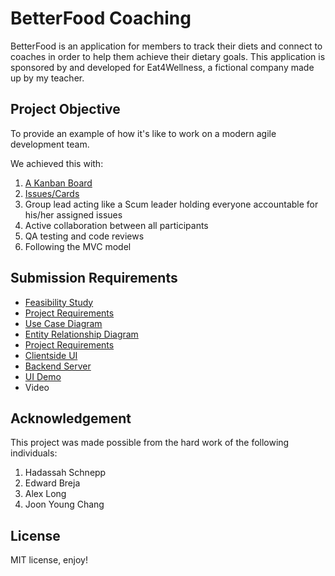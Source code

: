 # BetterFood Coaching

BetterFood is an application for members to track their diets and connect to coaches in order to help them achieve their dietary goals. This application is sponsored by and developed for Eat4Wellness, a fictional company made up by my teacher. 

Project Objective
-- 

To provide an example of how it's like to work on a modern agile development team.

We achieved this with: 
1. [A Kanban Board](https://github.com/CrypticSquirrel/Eat4Wellness/projects/1)
2. [Issues/Cards](https://github.com/CrypticSquirrel/Eat4Wellness/issues/10)
3. Group lead acting like a Scum leader holding everyone accountable for his/her assigned issues
4. Active collaboration between all participants 
5. QA testing and code reviews
6. Following the MVC model


Submission Requirements
--
- [Feasibility Study](https://github.com/CrypticSquirrel/Eat4Wellness/issues/6)
- [Project Requirements](https://github.com/CrypticSquirrel/Eat4Wellness/issues/7)
- [Use Case Diagram](https://github.com/CrypticSquirrel/Eat4Wellness/issues/8)
- [Entity Relationship Diagram](https://github.com/CrypticSquirrel/Eat4Wellness/issues/3)
- [Project Requirements](https://github.com/CrypticSquirrel/Eat4Wellness/issues/7)
- [Clientside UI](https://github.com/CrypticSquirrel/Eat4Wellness/tree/master/client)
- [Backend Server](https://github.com/CrypticSquirrel/Eat4Wellness/tree/master/server)
- [UI Demo](https://crypticsquirrel.github.io/Eat4Wellness/)
- Video


Acknowledgement
-- 
This project was made possible from the hard work of the following individuals:
1. Hadassah Schnepp
2. Edward Breja
3. Alex Long
4. Joon Young Chang


License 
--

MIT license, enjoy!
